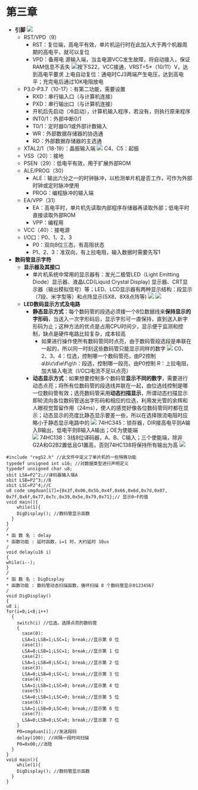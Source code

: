 # 第三章
* **引脚**
![](../images/80C51.png)
  * RST/VPD（9）
    * RST：复位端，高电平有效，单片机运行时在此加入大于两个机器周期的高电平，就可以复位
    * VPD：备用电   源输入端，当主电源VCC发生故障，将自动接入，保证RAM信息不丢失
![](../images/RESET.png)按下S22，VCC接通，VRST=5×（10/11）V，达到高电平要求
上电自动复位：通电时CJ3两端产生电压，达到高电平；充完电后通过10K电阻放电
  * P3.0-P3.7（10-17）：有第二功能，需要设置
    * RXD：串行输入口（与计算机连接）
    * PXD：串行输出口（与计算机连接）
    * 开机后先启动（冷启动），计算机输入程序，若没有，则执行原来程序
    * INT0/1：外部中断0/1
    * T0/1：定时器0/1或外部计数输入
    * WR：外部数据存储器的协选通
    * RD：外部数据存储器的主选通
  * XTAL2/1（18-19）：晶振输入端
![](../images/晶振.png)
C4、C5：起振
  * VSS（20）：接地
  * PSEN（29）：低电平有效，用于扩展外部ROM
  * ALE/PROG（30）
    * ALE：输出六分之一的时钟脉冲，以检测单片机是否工作，可作为外部时钟或定时脉冲使用
    * PROG：编程脉冲的输入端
  * EA/VPP（31）
    * EA：高电平时，单片机先读取内部程序存储器再读取外部；低电平时直接读取外部ROM 
    * VPP：编程用
  * VCC（40）：接电源
  * I/O口：P0、1、2、3
    * P0：双向8位三态，有高阻状态
    * P1、2、3：准双向，有上拉电阻，输入数据时需要先写1
* **数码管显示字符**
  * **显示器及其接口**
    * 单片机系统中常用的显示器有：发光二极管LED（Light Emitting Diode）显示器、液晶LCD(Liquid Crystal Display) 显示器、CRT显示器（输出模拟信号）等；LED、LCD显示器有两种显示结构：段显示（7段、米字型等）和点阵显示(5X8、8X8点阵等)
![](../images/数码管.png)
![](../images/数码管码表.png)
  * **LED数码显示方式及电路**
    * **静态显示方式**：每个数码管的段选必须接一个8位数据线来**保持显示的字形码**，当送入一次字形码后，显示字形可一直保持，直到送入新字形码为止；这种方法的优点是占用CPU时间少，显示便于监测和控制，缺点是硬件电路比较复杂，成本较高
      * 如果进行操作使所有数码管同时点亮，由于数码管段选段是串联在一起的，所以同一时刻这些数码管只能显示同样的数字
![](../images/静态显示.png)
C0、2、3、4：位选，控制哪一个数码管亮，由P2控制
a\b\c\d\e\f\g\h：段选，控制哪一段亮，由P0控制
R：上拉电阻，加大输入电流（I/O口电流不足以点亮）
    * **动态显示方式**：如果想要控制多个数码管**显示不同的数字**，需要进行动态点亮；将所有位数码管的段选线并联在一起，由位选线控制是哪一位数码管有效；选亮数码管采用**动态扫描显示**，所谓动态扫描显示即轮流向各位数码管送出字形码和相应的位选，利用发光管的余辉和人眼视觉暂留作用（24ms），使人的感觉好像各位数码管同时都在显示；动态显示的亮度比静态显示要差一些，所以在选择限流电阻时应略小于静态显示电路中的
![](../images/数码管2.png)
74HC345：锁存器，DIR接高电平则A输入B输出，低电平则B输入A输出；OE为使能端   
![](../images/译码器.png)
74HC138：3线8位译码器，A、B、C输入；三个使能端，除非G2A和G2B2置低且G1置高，否则74HC138将保持所有输出为高
![](../images/74HC138.jpg)
```
#include "reg52.h" //此文件中定义了单片机的一些特殊功能
typedef unsigned int u16; //对数据类型进行声明定义
typedef unsigned char u8;
sbit LSA=P2^2;//译码器输入端A
sbit LSB=P2^3;//B
sbit LSC=P2^4;//C
u8 code smgduan[17]={0x3f,0x06,0x5b,0x4f,0x66,0x6d,0x7d,0x07,
0x7f,0x6f,0x77,0x7c,0x39,0x5e,0x79,0x71};// 显示0~F的值
void main(){
	while(1){
	DigDisplay(); //数码管显示函数
  }
}
/
* 函 数 名 : delay
* 函数功能 : 延时函数，i=1 时，大约延时 10us
/
void delay(u16 i)
{
while(i--);
}
/
* 函 数 名 : DigDisplay
* 函数功能 : 数码管动态扫描函数，循环扫描 8 个数码管显示01234567
/
void DigDisplay()
{
u8 i;
for(i=0;i<8;i++)
  {
    switch(i) //位选，选择点亮的数码管
    {
      case(0):
      LSA=1;LSB=1;LSC=1; break;//显示第 0 位
      case(1):
      LSA=0;LSB=1;LSC=1; break;//显示第 1 位
      case(2):
      LSA=1;LSB=0;LSC=1; break;//显示第 2 位
      case(3):
      LSA=0;LSB=0;LSC=1; break;//显示第 3 位
      case(4):
      LSA=1;LSB=1;LSC=0; break;//显示第 4 位
      case(5):
      LSA=0;LSB=1;LSC=0; break;//显示第 5 位
      case(6):
      LSA=1;LSB=0;LSC=0; break;//显示第 6 位
      case(7):
      LSA=0;LSB=0;LSC=0; break;//显示第 7 位
    }
    P0=smgduan[i];//发送段码
    delay(100); //间隔一段时间扫描
    P0=0x00;//消隐
  }
}
void main(){
	while(1){
	DigDisplay(); //数码管显示函数
  }
}
```